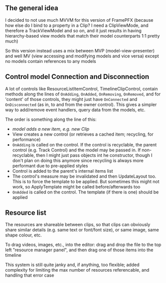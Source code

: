 ## The general idea

I decided to not use much MVVM for this version of FramePFX (because how
else do I bind to a property in a Clip? I need a ClipViewMode, and therefore
a TrackViewModel and so on, and it just results in having hierarchy-based
view models that match their model counterparts 1:1 pretty much)

So this version instead uses a mix between MVP (model-view-presenter) and
well MV (view accessing and modifying models and vice versa) except no models
contain references to any models

## Control model Connection and Disconnection

A lot of controls like ResourceListItemControl, TimelineClipControl, contain
methods along the lines of `OnAdding`, `OnAdded`, `OnRemoving`, `OnRemoved`, and
for 'content' of those controls, they might just have `OnConnected` and `OnDisconnected`
(as in, to and from the owner control). This gives a simpler way to add/remove event handlers,
query data from the models, etc.

The order is something along the line of this:

- *model adds a new item, e.g. new Clip*
- View creates a new control (or retrieves a cached item; recycling, for performance)
- `OnAdding` is called on the control. If the control is recyclable, the parent control (e.g. Track Control)
  and the model may be passed in. If non-recyclable, then I might just pass objects int he constructor, though
  I don't plan on doing this anymore since recycling is always more performant due to pre-applied styles
- Control is added to the parent's internal items list
- The control's measure may be invalidated and then UpdateLayout too. This is to force the template to be applied. But
  sometimes this might not work, so ApplyTemplate might be called before/afterwards too
- `OnAdded` is called on the control. The template  (if there is one) should be applied

## Resource list

The resources are shareable between clips, so that clips can obviously share similar details (e.g. same text or font/font size), or same image, same shape colour, etc.

To drag videos, images, etc., into the editor: drag and drop the file to the top left "resource manager panel", and then drag one of those items into the timeline

This system is still quite janky and, if anything, too flexible; added complexity for limiting the max number of resources referencable, and handling that error case

